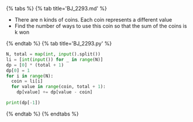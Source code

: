 {% tabs %}
{% tab title='BJ_2293.md' %}

* There are n kinds of coins. Each coin represents a different value
* Find the number of ways to use this coin so that the sum of the coins is k won

{% endtab %}
{% tab title='BJ_2293.py' %}

```py
N, total = map(int, input().split())
li = [int(input()) for _ in range(N)]
dp = [0] * (total + 1)
dp[0] = 1
for i in range(N):
  coin = li[i]
  for value in range(coin, total + 1):
    dp[value] += dp[value - coin]

print(dp[-1])
```

{% endtab %}
{% endtabs %}